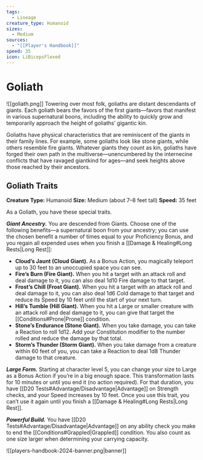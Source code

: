 ```yaml
---
tags:
  - Lineage
creature_type: Humanoid
sizes:
  - Medium
sources:
  - "[[Player's Handbook]]"
speed: 35
icon: LiBicepsFlexed
---
```


# Goliath

![[goliath.png]]
Towering over most folk, goliaths are distant descendants of giants. Each goliath bears the favors of the first giants—favors that manifest in various supernatural boons, including the ability to quickly grow and temporarily approach the height of goliaths’ gigantic kin.

Goliaths have physical characteristics that are reminiscent of the giants in their family lines. For example, some goliaths look like stone giants, while others resemble fire giants. Whatever giants they count as kin, goliaths have forged their own path in the multiverse—unencumbered by the internecine conflicts that have ravaged giantkind for ages—and seek heights above those reached by their ancestors.

## Goliath Traits

**Creature Type:** Humanoid
**Size:** Medium (about 7–8 feet tall)
**Speed:** 35 feet

As a Goliath, you have these special traits.

**_Giant Ancestry._** You are descended from Giants. Choose one of the following benefits—a supernatural boon from your ancestry; you can use the chosen benefit a number of times equal to your Proficiency Bonus, and you regain all expended uses when you finish a [[Damage & Healing#Long Rests\|Long Rest]]:
- **Cloud’s Jaunt (Cloud Giant).** As a Bonus Action, you magically teleport up to 30 feet to an unoccupied space you can see.
- **Fire’s Burn (Fire Giant).** When you hit a target with an attack roll and deal damage to it, you can also deal 1d10 Fire damage to that target.
- **Frost’s Chill (Frost Giant).** When you hit a target with an attack roll and deal damage to it, you can also deal 1d6 Cold damage to that target and reduce its Speed by 10 feet until the start of your next turn.
- **Hill’s Tumble (Hill Giant).** When you hit a Large or smaller creature with an attack roll and deal damage to it, you can give that target the [[Conditions#Prone\|Prone]] condition.
- **Stone’s Endurance (Stone Giant).** When you take damage, you can take a Reaction to roll 1d12. Add your Constitution modifier to the number rolled and reduce the damage by that total.
- **Storm’s Thunder (Storm Giant).** When you take damage from a creature within 60 feet of you, you can take a Reaction to deal 1d8 Thunder damage to that creature.

**_Large Form._** Starting at character level 5, you can change your size to Large as a Bonus Action if you’re in a big enough space. This transformation lasts for 10 minutes or until you end it (no action required). For that duration, you have [[D20 Tests#Advantage/Disadvantage\|Advantage]] on Strength checks, and your Speed increases by 10 feet. Once you use this trait, you can’t use it again until you finish a [[Damage & Healing#Long Rests\|Long Rest]].

**_Powerful Build._** You have [[D20 Tests#Advantage/Disadvantage\|Advantage]] on any ability check you make to end the [[Conditions#Grappled\|Grappled]] condition. You also count as one size larger when determining your carrying capacity.

![[players-handbook-2024-banner.png|banner]]
